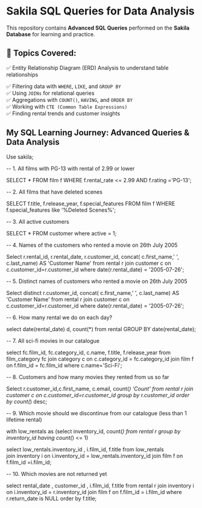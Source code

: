 # Sakila SQL Queries for Data Analysis

This repository contains **Advanced SQL Queries** performed on the **Sakila Database** for learning and practice.

## 📌 Topics Covered:
✅ Entity Relationship Diagram (ERD) Analysis to understand table relationships

✅ Filtering data with `WHERE`, `LIKE`, and `GROUP BY`  
✅ Using `JOINs` for relational queries  
✅ Aggregations with `COUNT()`, `HAVING`, and `ORDER BY`  
✅ Working with `CTE (Common Table Expressions)`  
✅ Finding rental trends and customer insights  

## My SQL Learning Journey: Advanced Queries & Data Analysis

Use sakila;

-- 1. All films with PG-13 with rental of 2.99 or lower

SELECT * FROM film f
WHERE f.rental_rate <= 2.99
AND f.rating ='PG-13';

-- 2. All films that have deleted scenes

SELECT f.title, f.release_year, f.special_features
FROM film f
WHERE f.special_features like '%Deleted Scenes%';

-- 3. All active customers

SELECT * FROM customer
where active = 1;

-- 4. Names of the customers who rented a movie on 26th July 2005

Select r.rental_id, r.rental_date, r.customer_id,
concat( c.first_name,' ',  c.last_name) AS 'Customer Name' from rental r
join customer c on c.customer_id=r.customer_id
where date(r.rental_date) = '2005-07-26';

-- 5. Distinct names of customers who rented a movie on 26th July 2005

Select distinct r.customer_id, 
concat( c.first_name,' ',  c.last_name) AS 'Customer Name' from rental r
join customer c on c.customer_id=r.customer_id
where date(r.rental_date) = '2005-07-26';


-- 6. How many rental we do on each day?

select date(rental_date) d, count(*) 
from rental
GROUP BY date(rental_date);


-- 7. All sci-fi movies in our catalogue

select fc.film_id, fc.category_id, c.name, f.title, f.release_year from film_category fc
join category c  on c.category_id = fc.category_id
join film f on f.film_id = fc.film_id
where c.name='Sci-Fi';

-- 8. Customers and how many movies they rented from us so far

Select r.customer_id,c.first_name, c.email, count(*) 'Count'
from rental r
join customer c on c.customer_id=r.customer_id
group by r.customer_id
order by count(*) desc;

-- 9. Which movie should we discontinue from our catalogue (less than 1 lifetime rental)


with low_rentals as 
(select inventory_id, count(*) 
from rental r
group by inventory_id
having count(*) <= 1)

select  low_rentals.inventory_id , i.film_id, f.title
from low_rentals  
join inventory i on i.inventory_id = low_rentals.inventory_id 
join film f on f.film_id =i.film_id;

-- 10. Which movies are not returned yet

select rental_date , customer_id , i.film_id,  f.title
from rental r 
join inventory i on i.inventory_id = r.inventory_id
join film f on f.film_id = i.film_id
where r.return_date is NULL
order by f.title;
